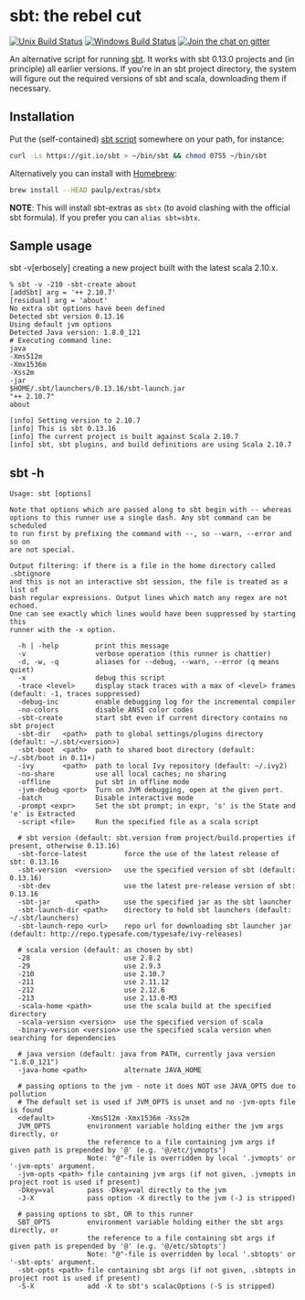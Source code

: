sbt: the rebel cut
==================

[![Unix Build Status](https://travis-ci.org/paulp/sbt-extras.png)](https://travis-ci.org/paulp/sbt-extras)
[![Windows Build Status](https://ci.appveyor.com/api/projects/status/w1tqbwr7d4doak7v?svg=true)](https://ci.appveyor.com/project/paulp/sbt-extras)
[![Join the chat on gitter](https://badges.gitter.im/paulp/sbt-extras.svg)](https://gitter.im/paulp/sbt-extras)

An alternative script for running [sbt](https://github.com/sbt/sbt "sbt home").
It works with sbt 0.13.0 projects and (in principle) all earlier versions.
If you're in an sbt project directory, the system will figure out the
required versions of sbt and scala, downloading them if necessary.

## Installation

Put the (self-contained) [sbt script](https://raw.githubusercontent.com/paulp/sbt-extras/master/sbt "sbt") somewhere on your path, for instance:

```bash
curl -Ls https://git.io/sbt > ~/bin/sbt && chmod 0755 ~/bin/sbt
```

Alternatively you can install with [Homebrew](https://brew.sh/):

```bash
brew install --HEAD paulp/extras/sbtx
```

**NOTE**: This will install sbt-extras as `sbtx` (to avoid clashing with the official sbt formula). If you prefer you can `alias sbt=sbtx`.

## Sample usage

sbt -v[erbosely] creating a new project built with the latest scala 2.10.x.

```
% sbt -v -210 -sbt-create about
[addSbt] arg = '++ 2.10.7'
[residual] arg = 'about'
No extra sbt options have been defined
Detected sbt version 0.13.16
Using default jvm options
Detected Java version: 1.8.0_121
# Executing command line:
java
-Xms512m
-Xmx1536m
-Xss2m
-jar
$HOME/.sbt/launchers/0.13.16/sbt-launch.jar
"++ 2.10.7"
about

[info] Setting version to 2.10.7
[info] This is sbt 0.13.16
[info] The current project is built against Scala 2.10.7
[info] sbt, sbt plugins, and build definitions are using Scala 2.10.7
```

## sbt -h
```
Usage: sbt [options]

Note that options which are passed along to sbt begin with -- whereas
options to this runner use a single dash. Any sbt command can be scheduled
to run first by prefixing the command with --, so --warn, --error and so on
are not special.

Output filtering: if there is a file in the home directory called .sbtignore
and this is not an interactive sbt session, the file is treated as a list of
bash regular expressions. Output lines which match any regex are not echoed.
One can see exactly which lines would have been suppressed by starting this
runner with the -x option.

  -h | -help         print this message
  -v                 verbose operation (this runner is chattier)
  -d, -w, -q         aliases for --debug, --warn, --error (q means quiet)
  -x                 debug this script
  -trace <level>     display stack traces with a max of <level> frames (default: -1, traces suppressed)
  -debug-inc         enable debugging log for the incremental compiler
  -no-colors         disable ANSI color codes
  -sbt-create        start sbt even if current directory contains no sbt project
  -sbt-dir   <path>  path to global settings/plugins directory (default: ~/.sbt/<version>)
  -sbt-boot  <path>  path to shared boot directory (default: ~/.sbt/boot in 0.11+)
  -ivy       <path>  path to local Ivy repository (default: ~/.ivy2)
  -no-share          use all local caches; no sharing
  -offline           put sbt in offline mode
  -jvm-debug <port>  Turn on JVM debugging, open at the given port.
  -batch             Disable interactive mode
  -prompt <expr>     Set the sbt prompt; in expr, 's' is the State and 'e' is Extracted
  -script <file>     Run the specified file as a scala script

  # sbt version (default: sbt.version from project/build.properties if present, otherwise 0.13.16)
  -sbt-force-latest         force the use of the latest release of sbt: 0.13.16
  -sbt-version  <version>   use the specified version of sbt (default: 0.13.16)
  -sbt-dev                  use the latest pre-release version of sbt: 0.13.16
  -sbt-jar      <path>      use the specified jar as the sbt launcher
  -sbt-launch-dir <path>    directory to hold sbt launchers (default: ~/.sbt/launchers)
  -sbt-launch-repo <url>    repo url for downloading sbt launcher jar (default: http://repo.typesafe.com/typesafe/ivy-releases)

  # scala version (default: as chosen by sbt)
  -28                       use 2.8.2
  -29                       use 2.9.3
  -210                      use 2.10.7
  -211                      use 2.11.12
  -212                      use 2.12.6
  -213                      use 2.13.0-M3
  -scala-home <path>        use the scala build at the specified directory
  -scala-version <version>  use the specified version of scala
  -binary-version <version> use the specified scala version when searching for dependencies

  # java version (default: java from PATH, currently java version "1.8.0_121")
  -java-home <path>         alternate JAVA_HOME

  # passing options to the jvm - note it does NOT use JAVA_OPTS due to pollution
  # The default set is used if JVM_OPTS is unset and no -jvm-opts file is found
  <default>        -Xms512m -Xmx1536m -Xss2m
  JVM_OPTS         environment variable holding either the jvm args directly, or
                   the reference to a file containing jvm args if given path is prepended by '@' (e.g. '@/etc/jvmopts')
                   Note: "@"-file is overridden by local '.jvmopts' or '-jvm-opts' argument.
  -jvm-opts <path> file containing jvm args (if not given, .jvmopts in project root is used if present)
  -Dkey=val        pass -Dkey=val directly to the jvm
  -J-X             pass option -X directly to the jvm (-J is stripped)

  # passing options to sbt, OR to this runner
  SBT_OPTS         environment variable holding either the sbt args directly, or
                   the reference to a file containing sbt args if given path is prepended by '@' (e.g. '@/etc/sbtopts')
                   Note: "@"-file is overridden by local '.sbtopts' or '-sbt-opts' argument.
  -sbt-opts <path> file containing sbt args (if not given, .sbtopts in project root is used if present)
  -S-X             add -X to sbt's scalacOptions (-S is stripped)
```
